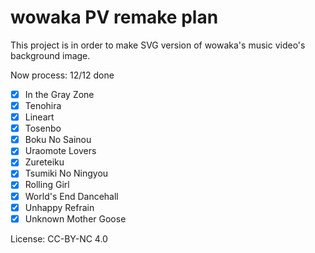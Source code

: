 # wowaka PV remake plan

This project is in order to make SVG version of wowaka's music video's background image.

Now process: 12/12 done

- [x] In the Gray Zone
- [x] Tenohira
- [x] Lineart
- [x] Tosenbo
- [x] Boku No Sainou
- [x] Uraomote Lovers
- [x] Zureteiku
- [x] Tsumiki No Ningyou
- [x] Rolling Girl
- [x] World's End Dancehall
- [x] Unhappy Refrain
- [x] Unknown Mother Goose

License: CC-BY-NC 4.0
